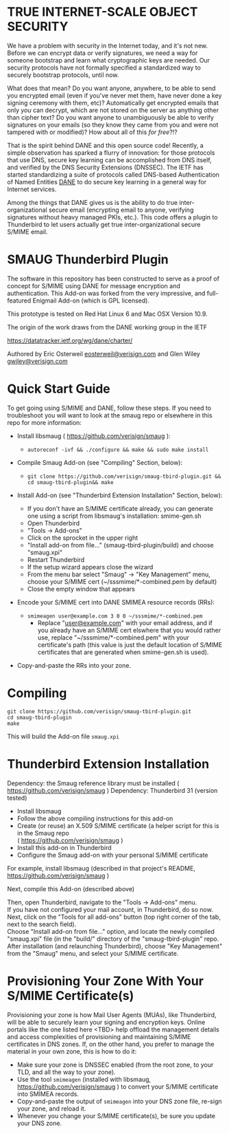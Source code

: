 TRUE INTERNET-SCALE OBJECT SECURITY
===========

We have a problem with security in the Internet today, and it's not new.  Before we can encrypt data or 
verify signatures, we need a way for someone bootstrap and learn what cryptographic keys are needed.
Our security protocols have not formally specified a standardized way to securely bootstrap protocols, until
now.

What does that mean?  Do you want anyone, anywhere, to be able to send you encrypted email (even if you've
never met them, have never done a key signing ceremony with them, etc)?  Automatically get encrypted 
emails that only _you_ can decrypt, which are not stored on the server as anything other than cipher 
text?  Do you want anyone to unambiguously be able to verify signatures on your emails (so they know 
they came from you and were not tampered with or modified)?  How about all of this _for free_?!?

That is the spirit behind DANE and this open source code!
Recently, a simple observation has sparked a flurry of innovation: for those protocols that use DNS,
secure key learning can be accomplished from DNS itself, and verified by the DNS Security Extensions
(DNSSEC).
The IETF has started standardizing a suite of protocols called DNS-based Authentication of Named Entities
[DANE](https://datatracker.ietf.org/wg/dane/charter/) to do secure key learning in a general way for 
Internet services.  

Among the things that DANE gives us is the ability to do true inter-organizational secure email (encrypting
email to anyone, verifying signatures without heavy managed PKIs, etc.).  This code offers a plugin to
Thunderbird to let users actually get true inter-organizational secure S/MIME email.



SMAUG Thunderbird Plugin
==========

The software in this repository has been constructed to serve as a proof of concept for 
S/MIME using DANE for message encryption and authentication.  This Add-on was forked from
the very impressive, and full-featured Enigmail Add-on (which is GPL licensed).

This prototype is tested on Red Hat Linux 6 and Mac OSX Version 10.9.

The origin of the work draws from the DANE working group in the IETF

  https://datatracker.ietf.org/wg/dane/charter/

Authored by Eric Osterweil eosterweil@verisign.com and Glen Wiley gwiley@verisign.com

Quick Start Guide
=================

To get going using S/MIME and DANE, follow these steps.  If you need 
to troubleshoot you will want to look at the smaug repo or elsewhere in this repo for more information:

* Install libsmaug ( https://github.com/verisign/smaug ):
  * ```autoreconf -ivf && ./configure && make && sudo make install```
* Compile Smaug Add-on (see &quot;Compiling&quot; Section, below):
  * ``git clone https://github.com/verisign/smaug-tbird-plugin.git && cd smaug-tbird-plugin&& make``
* Install Add-on (see &quot;Thunderbird Extension Installation&quot; Section, below):
  * If you don't have an S/MIME certificate already, you can generate one using a script from libsmaug's
installation: smime-gen.sh
  * Open Thunderbird
  * "Tools -> Add-ons"
  * Click on the sprocket in the upper right
  * "Install add-on from file..." (smaug-tbird-plugin/build) and choose "smaug.xpi"
  * Restart Thunderbird
  * If the setup wizard appears close the wizard
  * From the menu bar select "Smaug" -> "Key Management" menu, choose your S/MIME cert (~/sssmime/*-combined.pem by default)
  * Close the empty window that appears
* Encode your S/MIME cert into DANE SMIMEA resource records (RRs):
  * ``smimeagen user@example.com 3 0 0 ~/sssmime/*-combined.pem``
    * Replace &quot;user@example.com&quot; with your email address, and 
if you already have an S/MIME cert elswhere that you would rather use, replace 
&quot;~/sssmime/*-combined.pem&quot; with your certificate's path (this value
is just the default location of S/MIME certificates that are generated when smime-gen.sh is used). 

* Copy-and-paste the RRs into your zone.

Compiling
===========

```
git clone https://github.com/verisign/smaug-tbird-plugin.git
cd smaug-tbird-plugin
make
```

This will build the Add-on file ``smaug.xpi``


Thunderbird Extension Installation
===================================
Dependency: the Smaug reference library must be installed ( https://github.com/verisign/smaug )
Dependency: Thunderbird 31 (version tested)

* Install libsmaug
* Follow the above compiling instructions for this add-on
* Create (or reuse) an X.509 S/MIME certificate (a helper script for this is in the Smaug repo  
( https://github.com/verisign/smaug )
* Install this add-on in Thunderbird
* Configure the Smaug add-on with your personal S/MIME certificate

For example, install libsmaug (described in that project's README, https://github.com/verisign/smaug )

Next, compile this Add-on (described above)

Then, open Thunderbird, navigate to the "Tools -> Add-ons" menu.
<br/>
If you have not configured your mail account, in Thunderbird, do so now.
</br>
Next, click on the "Tools for all add-ons" button (top right corner of the tab, next to the search field).
<br/>
Choose "Install add-on from file..." option, and locate the newly compiled "smaug.xpi" file (in the "build/"
directory of the "smaug-tbird-plugin" repo.
<br/>
After installation (and relaunching Thunderbird), choose "Key Management" from the "Smaug" menu, and select your
S/MIME certificate.

Provisioning Your Zone With Your S/MIME Certificate(s)
=====================================================

Provisioning your zone is how Mail User Agents (MUAs), like Thunderbird, will be able to securely learn your 
signing and encryption keys.  Online portals like the one listed here &lt;TBD&gt; help offload the management 
details and access complexities of provisioning and maintaining S/MIME certificates in DNS zones.  If, on 
the other hand, you prefer to manage the material in your own zone, this is how to do it:

* Make sure your zone is DNSSEC enabled (from the root zone, to your TLD, and all the way to your zone).
* Use the tool ``smimeagen`` (installed with libsmaug, https://github.com/verisign/smaug ) to convert your S/MIME
certificate into SMIMEA records.
* Copy-and-paste the output of ``smimeagen`` into your DNS zone file, re-sign your zone, and reload it.
* Whenever you change your S/MIME certificate(s), be sure you update your DNS zone.
